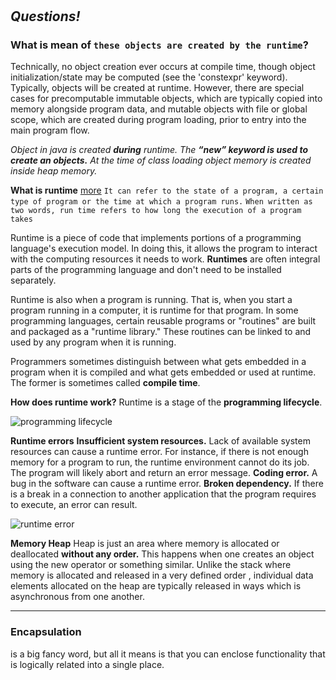#

## _Questions!_

### What is mean of `these objects are created by the runtime`?

Technically, no object creation ever occurs at compile time, though object initialization/state may be computed (see the 'constexpr' keyword). Typically, objects will be created at runtime. However, there are special cases for precomputable immutable objects, which are typically copied into memory alongside program data, and mutable objects with file or global scope, which are created during program loading, prior to entry into the main program flow.

_Object in java is created **during** runtime. The **“new” keyword is used to create an objects.** At the time of class loading object memory is created inside heap memory._

**What is runtime** [more](https://www.techtarget.com/searchsoftwarequality/definition/runtime)
`It can refer to the state of a program, a certain type of program or the time at which a program runs.`
`When written as two words, run time refers to how long the execution of a program takes`

Runtime is a piece of code that implements portions of a programming language's execution model. In doing this, it allows the program to interact with the computing resources it needs to work. **Runtimes** are often integral parts of the programming language and don't need to be installed separately.

Runtime is also when a program is running. That is, when you start a program running in a computer, it is runtime for that program. In some programming languages, certain reusable programs or "routines" are built and packaged as a "runtime library." These routines can be linked to and used by any program when it is running.

Programmers sometimes distinguish between what gets embedded in a program when it is compiled and what gets embedded or used at runtime. The former is sometimes called **compile time**.

**How does runtime work?**
Runtime is a stage of the **programming lifecycle**.

![programming lifecycle](https://cdn.ttgtmedia.com/rms/onlineimages/programming_lifecycle-f.png)

**Runtime errors**
**Insufficient system resources.** Lack of available system resources can cause a runtime error. For instance, if there is not enough memory for a program to run, the runtime environment cannot do its job. The program will likely abort and return an error message.
**Coding error.** A bug in the software can cause a runtime error.
**Broken dependency.** If there is a break in a connection to another application that the program requires to execute, an error can result.

![runtime error](https://cdn.ttgtmedia.com/rms/onlineimages/where_the_runtime_system_fits_in-h.png)

**Memory Heap**
Heap is just an area where memory is allocated or deallocated **without any order.** This happens when one creates an object using the new operator or something similar.
Unlike the stack where memory is allocated and released in a very defined order , individual data elements allocated on the heap are typically released in ways which is asynchronous from one another.

----------

### Encapsulation

is a big fancy word, but all it means is that you can enclose functionality that is logically related into a single place.
